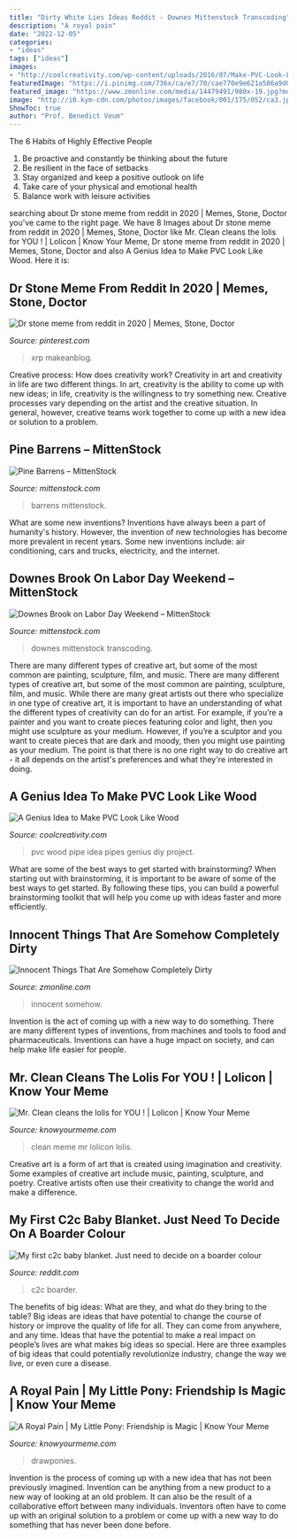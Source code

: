 ```yaml
---
title: "Dirty White Lies Ideas Reddit - Downes Mittenstock Transcoding"
description: "A royal pain"
date: "2022-12-05"
categories:
- "ideas"
tags: ["ideas"]
images:
- "http://coolcreativity.com/wp-content/uploads/2016/07/Make-PVC-Look-Like-Wood-m.jpg"
featuredImage: "https://i.pinimg.com/736x/ca/e7/70/cae770e9e621a586a9d02a5102e53be8.jpg"
featured_image: "https://www.zmonline.com/media/14479491/980x-19.jpg?mode=max&amp;width=635&amp;height=635&amp;quality=100&amp;scale=both"
image: "http://i0.kym-cdn.com/photos/images/facebook/001/175/052/ca3.jpg"
ShowToc: true
author: "Prof. Benedict Veum"
---
```



The 6 Habits of Highly Effective People
1. Be proactive and constantly be thinking about the future 
2. Be resilient in the face of setbacks 
3. Stay organized and keep a positive outlook on life 
4. Take care of your physical and emotional health 
5. Balance work with leisure activities 

	

		
searching about Dr stone meme from reddit in 2020 | Memes, Stone, Doctor you've came to the right page. We have 8 Images about Dr stone meme from reddit in 2020 | Memes, Stone, Doctor like Mr. Clean cleans the lolis for YOU ! | Lolicon | Know Your Meme, Dr stone meme from reddit in 2020 | Memes, Stone, Doctor and also A Genius Idea to Make PVC Look Like Wood. Here it is:
		
    
## Dr Stone Meme From Reddit In 2020 | Memes, Stone, Doctor

<img loading=lazy src="https://i.pinimg.com/736x/ca/e7/70/cae770e9e621a586a9d02a5102e53be8.jpg" onerror="this.onerror=null;this.src='https://tse1.mm.bing.net/th?id=OIP.mZv2nhziGIK_xKF_Ow6iDgHaGR&amp;pid=15.1';" alt="Dr stone meme from reddit in 2020 | Memes, Stone, Doctor">

_Source: pinterest.com_

>xrp makeanblog. 

	

Creative process: How does creativity work?
Creativity in art and creativity in life are two different things. In art, creativity is the ability to come up with new ideas; in life, creativity is the willingness to try something new. Creative processes vary depending on the artist and the creative situation. In general, however, creative teams work together to come up with a new idea or solution to a problem.

    
## Pine Barrens – MittenStock

<img loading=lazy src="http://mittenstock.com/wp-content/uploads/2019/09/DSB_3355-HDR.jpg" onerror="this.onerror=null;this.src='https://tse4.mm.bing.net/th?id=OIP.TIBET6Yk_Z7n_NOTyVFRvwHaE8&amp;pid=15.1';" alt="Pine Barrens – MittenStock">

_Source: mittenstock.com_

>barrens mittenstock. 

	

What are some new inventions?
Inventions have always been a part of humanity's history. However, the invention of new technologies has become more prevalent in recent years. Some new inventions include: air conditioning, cars and trucks, electricity, and the internet.

    
## Downes Brook On Labor Day Weekend – MittenStock

<img loading=lazy src="https://mittenstock.com/wp-content/uploads/2019/08/DSB_2371-1258x840.jpg" onerror="this.onerror=null;this.src='https://tse4.mm.bing.net/th?id=OIP.JsY-HVlO99AdwvJXNeOf3AHaE8&amp;pid=15.1';" alt="Downes Brook on Labor Day Weekend – MittenStock">

_Source: mittenstock.com_

>downes mittenstock transcoding. 

	

There are many different types of creative art, but some of the most common are painting, sculpture, film, and music.
There are many different types of creative art, but some of the most common are painting, sculpture, film, and music. While there are many great artists out there who specialize in one type of creative art, it is important to have an understanding of what the different types of creativity can do for an artist. For example, if you’re a painter and you want to create pieces featuring color and light, then you might use sculpture as your medium. However, if you’re a sculptor and you want to create pieces that are dark and moody, then you might use painting as your medium. The point is that there is no one right way to do creative art - it all depends on the artist's preferences and what they're interested in doing.

    
## A Genius Idea To Make PVC Look Like Wood

<img loading=lazy src="http://coolcreativity.com/wp-content/uploads/2016/07/Make-PVC-Look-Like-Wood-m.jpg" onerror="this.onerror=null;this.src='https://tse4.mm.bing.net/th?id=OIP.G792EEOEr06LAL_QOoVUmQHaFC&amp;pid=15.1';" alt="A Genius Idea to Make PVC Look Like Wood">

_Source: coolcreativity.com_

>pvc wood pipe idea pipes genius diy project. 

	

What are some of the best ways to get started with brainstorming?
When starting out with brainstorming, it is important to be aware of some of the best ways to get started. By following these tips, you can build a powerful brainstorming toolkit that will help you come up with ideas faster and more efficiently.

    
## Innocent Things That Are Somehow Completely Dirty

<img loading=lazy src="https://www.zmonline.com/media/14479491/980x-19.jpg?mode=max&amp;width=635&amp;height=635&amp;quality=100&amp;scale=both" onerror="this.onerror=null;this.src='https://tse2.mm.bing.net/th?id=OIP.nYpaWFu-3y6AUA0bLwoL4wHaHa&amp;pid=15.1';" alt="Innocent Things That Are Somehow Completely Dirty">

_Source: zmonline.com_

>innocent somehow. 

	

Invention is the act of coming up with a new way to do something. There are many different types of inventions, from machines and tools to food and pharmaceuticals. Inventions can have a huge impact on society, and can help make life easier for people.

    
## Mr. Clean Cleans The Lolis For YOU ! | Lolicon | Know Your Meme

<img loading=lazy src="http://i0.kym-cdn.com/photos/images/facebook/001/175/052/ca3.jpg" onerror="this.onerror=null;this.src='https://tse1.mm.bing.net/th?id=OIP.NqkyNq4mTo0claY-bF8pLAHaHa&amp;pid=15.1';" alt="Mr. Clean cleans the lolis for YOU ! | Lolicon | Know Your Meme">

_Source: knowyourmeme.com_

>clean meme mr lolicon lolis. 

	

Creative art is a form of art that is created using imagination and creativity. Some examples of creative art include music, painting, sculpture, and poetry. Creative artists often use their creativity to change the world and make a difference.

    
## My First C2c Baby Blanket. Just Need To Decide On A Boarder Colour

<img loading=lazy src="https://i.redd.it/6xec8lyeih251.jpg" onerror="this.onerror=null;this.src='https://tse2.mm.bing.net/th?id=OIP.zI4gQNEaBaSWco15u76xngHaJ4&amp;pid=15.1';" alt="My first c2c baby blanket. Just need to decide on a boarder colour">

_Source: reddit.com_

>c2c boarder. 

	

The benefits of big ideas: What are they, and what do they bring to the table?
Big ideas are ideas that have potential to change the course of history or improve the quality of life for all. They can come from anywhere, and any time. Ideas that have the potential to make a real impact on people’s lives are what makes big ideas so special. Here are three examples of big ideas that could potentially revolutionize industry, change the way we live, or even cure a disease.

    
## A Royal Pain | My Little Pony: Friendship Is Magic | Know Your Meme

<img loading=lazy src="http://i0.kym-cdn.com/photos/images/facebook/000/768/880/6d2.png" onerror="this.onerror=null;this.src='https://tse2.mm.bing.net/th?id=OIP.ChjieCVuj1O_DRdoA0CfmwHaMV&amp;pid=15.1';" alt="A Royal Pain | My Little Pony: Friendship is Magic | Know Your Meme">

_Source: knowyourmeme.com_

>drawponies. 

	

Invention is the process of coming up with a new idea that has not been previously imagined. Invention can be anything from a new product to a new way of looking at an old problem. It can also be the result of a collaborative effort between many individuals. Inventors often have to come up with an original solution to a problem or come up with a new way to do something that has never been done before.

